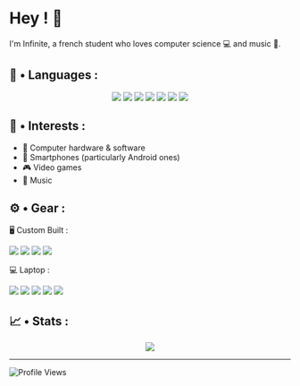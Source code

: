 # Hey ! 👋
I'm Infinite, a french student who loves computer science 💻 and music 🎹.

## 🔧 • Languages :
<p align="center">
  <img src="https://img.shields.io/badge/Java-ED8B00?style=for-the-badge&logo=openjdk&logoColor=white"/>
  <img src="https://img.shields.io/badge/HTML5-E34F26?style=for-the-badge&logo=html5&logoColor=white"/>
  <img src="https://img.shields.io/badge/CSS3-1572B6?style=for-the-badge&logo=css3&logoColor=white"/>
  <img src="https://img.shields.io/badge/Python-FFD43B?style=for-the-badge&logo=python&logoColor=blue"/>
  <img src="https://img.shields.io/badge/LaTeX-47A141?style=for-the-badge&logo=LaTeX&logoColor=white"/>
  <img src="https://img.shields.io/badge/C-00599C?style=for-the-badge&logo=c&logoColor=white"/>
  <img src="https://img.shields.io/static/v1?style=for-the-badge&message=OCaml&color=EC6813&logo=OCaml&logoColor=FFFFFF&label="/>
</p>

## 🎨 • Interests :
- 💾 Computer hardware & software 
- 📱 Smartphones (particularly Android ones) 
- 🎮 Video games
- 🎼 Music

## ⚙️ • Gear :
🖥️ Custom Built :
<p>
  <img src="https://img.shields.io/badge/AMD%20Ryzen_5_2600-E4700D?style=for-the-badge&logo=amd&logoColor=white"/>
  <img src="https://img.shields.io/badge/NVIDIA-GTX1060-76B900?style=for-the-badge&logo=nvidia&logoColor=white"/>
  <img src="https://img.shields.io/badge/Windows_11-0078D6?style=for-the-badge&logo=windows&logoColor=white"/>
  <img src="https://img.shields.io/badge/Opera_GX-FF1B2D?style=for-the-badge&logo=Opera&logoColor=white"/>
</p>

💻 Laptop :
<p>
  <img src="https://img.shields.io/badge/Thinkpad%20P14s%20G2-E2231A?style=for-the-badge&logo=lenovo&logoColor=white"/>
  <img src="https://img.shields.io/badge/AMD%20Ryzen_7_5850U-E4700D?style=for-the-badge&logo=amd&logoColor=white"/>
  <img src="https://img.shields.io/badge/Arch_Linux-1793D1?style=for-the-badge&logo=arch-linux&logoColor=white"/>
  <img src="https://img.shields.io/badge/alacritty-F46D01?style=for-the-badge&logo=alacritty&logoColor=white"/>
  <img src="https://img.shields.io/badge/Firefox-FF7139?style=for-the-badge&logo=Firefox-Browser&logoColor=white"/>
</p>

## 📈 • Stats :
<p align="center">
  <img src="https://github-readme-stats.vercel.app/api?username=InfiniteX95&show_icons=true&theme=github_dark"/>
</p>

---
![Profile Views](https://komarev.com/ghpvc/?username=InfiniteX95&style=for-the-badge)
